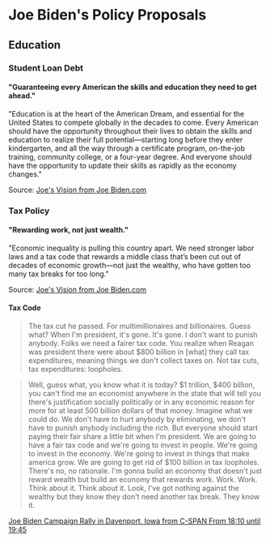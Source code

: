 # Joe Biden's Policy Proposals
## Education
### Student Loan Debt
#### "Guaranteeing every American the skills and education they need to get ahead."
"Education is at the heart of the American Dream, and essential for the United States to compete globally in the decades to come. Every American should have the opportunity throughout their lives to obtain the skills and education to realize their full potential—starting long before they enter kindergarten, and all the way through a certificate program, on-the-job training, community college, or a four-year degree. And everyone should have the opportunity to update their skills as rapidly as the economy changes."

Source: [Joe's Vision from Joe Biden.com](https://joebiden.com/joes-vision/)

### Tax Policy

#### "Rewarding work, not just wealth."
"Economic inequality is pulling this country apart. We need stronger labor laws and a tax code that rewards a middle class that’s been cut out of decades of economic growth—not just the wealthy, who have gotten too many tax breaks for too long."

Source: [Joe's Vision from Joe Biden.com](https://joebiden.com/joes-vision/)

#### Tax Code
> The tax cut he passed. For multimillionaires and billionaires. Guess what? When I'm president, it's gone. It's gone. I don't want to punish anybody. Folks we need a fairer tax code. You realize when Reagan was president there were about $800 billion in [what] they call tax expenditures, meaning things we don't collect taxes on. Not tax cuts, tax expenditures: loopholes.

> Well, guess what, you know what it is today? $1 trillion, $400 billion, you can't find me an economist anywhere in the state that will tell you there's justification socially politically or in any economic reason for more for at least 500 billion dollars of that money. Imagine what we could do. We don't have to hurt anybody by eliminating, we don't have to punish anybody including the rich. But everyone should start paying their fair share a little bit when I'm president. We are going to have a fair tax code and we're going to invest in people. We're going to invest in the economy. We're going to invest in things that make america grow. We are going to get rid of $100 billion in tax loopholes. There's no, no rationale. I'm gonna build an economy that doesn't just reward wealth but build an economy that rewards work. Work. Work. Think about it. Think about it. Look, I've got nothing against the wealthy but they know they don't need another tax break. They know it.

[Joe Biden Campaign Rally in Davenport, Iowa from C-SPAN From 18:10 until 19:45](https://www.c-span.org/video/?461636-1/joe-biden-holds-campaign-rally-davenport-iowa&start=1093)
